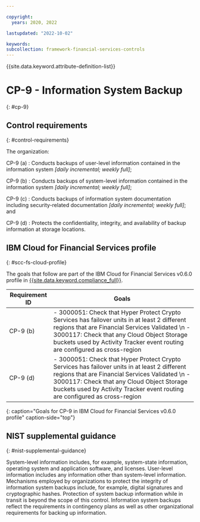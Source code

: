 ```yaml
---

copyright:
  years: 2020, 2022

lastupdated: "2022-10-02"

keywords: 
subcollection: framework-financial-services-controls
---
```


{{site.data.keyword.attribute-definition-list}}

               
# CP-9 - Information System Backup
{: #cp-9}

## Control requirements
{: #control-requirements}

The organization:

CP-9 (a)
    : Conducts backups of user-level information contained in the information system _[daily incremental; weekly full]_;

CP-9 (b)
    : Conducts backups of system-level information contained in the information system _[daily incremental; weekly full]_;

CP-9 (c)
    : Conducts backups of information system documentation including security-related documentation _[daily incremental; weekly full]_; and

CP-9 (d)
    : Protects the confidentiality, integrity, and availability of backup information at storage locations.

## IBM Cloud for Financial Services profile
{: #scc-fs-cloud-profile}

The goals that follow are part of the IBM Cloud for Financial Services v0.6.0 profile in [{{site.data.keyword.compliance_full}}](/docs/security-compliance?topic=security-compliance-getting-started).

| Requirement ID | Goals |
|----------------|-------|
| CP-9 (b) | - 3000051: Check that Hyper Protect Crypto Services has failover units in at least 2 different regions that are Financial Services Validated \n - 3000117: Check that any Cloud Object Storage buckets used by Activity Tracker event routing are configured as cross-region | 
| CP-9 (d) | - 3000051: Check that Hyper Protect Crypto Services has failover units in at least 2 different regions that are Financial Services Validated \n - 3000117: Check that any Cloud Object Storage buckets used by Activity Tracker event routing are configured as cross-region | 
{: caption="Goals for CP-9 in IBM Cloud for Financial Services v0.6.0 profile" caption-side="top"}

## NIST supplemental guidance
{: #nist-supplemental-guidance}

System-level information includes, for example, system-state information, operating system and application software, and licenses. User-level information includes any information other than system-level information. Mechanisms employed by organizations to protect the integrity of information system backups include, for example, digital signatures and cryptographic hashes. Protection of system backup information while in transit is beyond the scope of this control. Information system backups reflect the requirements in contingency plans as well as other organizational requirements for backing up information.



